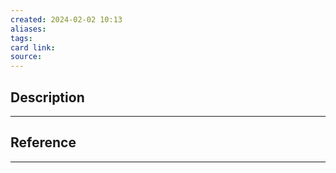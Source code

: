 ```yaml
---
created: 2024-02-02 10:13
aliases: 
tags: 
card link: 
source:
---
```

## Description
---





## Reference
---





